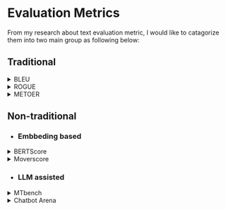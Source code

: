 # Evaluation Metrics
From my research about text evaluation metric, I would like to catagorize them into two main group as following below:

## Traditional 

<details><summary>
  BLEU
</summary></details>

<details><summary>
  ROGUE
</summary></details>
<details><summary>
  METOER
</summary></details>


## Non-traditional 

- ### **Embbeding based**
<details><summary>
  BERTScore
</summary></details>

<details><summary>
 Moverscore
</summary></details>

 - ### **LLM assisted**

<details><summary>
 MTbench
</summary></details>

<details><summary>
Chatbot Arena
</summary></details>
